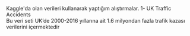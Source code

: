 Kaggle'da olan verileri kullanarak yaptığım alıştırmalar.
1- UK Traffic Accidents  
Bu veri seti UK’de 2000-2016 yıllarına ait 1.6 milyondan fazla trafik kazası verilerini içermektedir  

